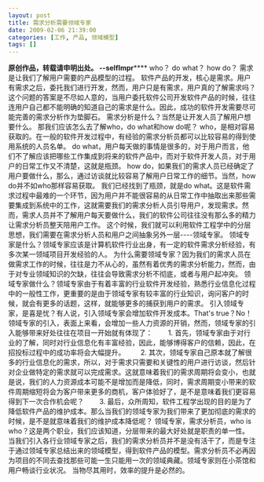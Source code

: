 ```yaml
---
layout: post
title: 需求分析需要领域专家
date: 2009-02-06 21:39:00
categories: [工作, 产品, 领域模型]
tags: []
---
```

**原创作品，转载请申明出处。 --selfImpr******
who？
do what？
how do？
需求是让我们了解用户需要的产品模型的过程。
软件产品的开发，核心是需求。用户有需求之后，委托我们进行开发，然而，用户只是有需求，用户真的了解需求吗？这个问题的答案是不尽如人意的，当用户委托软件公司开发软件产品的时候，往往连用户自己都不能明确的知道自己的需求是什么。因此，成功的软件开发需要尽可能完善的需求分析作为垫脚石。
需求分析是什么？当然是让开发人员了解用户想要什么。
那我们应该怎么去了解who，do what和how do呢？
who，是相对容易获取的。在一般的软件开发过程中，有经验的需求分析员都可以比较容易的得到使用系统的人员名单。
do what，用户每天做的事情是很多的，对于用户而言，他们不了解应该把哪些工作集成到将来的软件产品中，而对于软件开发人员，对于用户的日常工作又不清楚，这就是瓶颈。
how do，如果我们的需求人员已经确定了用户要做什么，那么，通过访谈就比较容易了解用户日常工作的细节。当然，how do并不如who那样容易获取。
我们已经找到了瓶颈，就是do what。这是软件需求过程中最难的一个环节，因为用户并不能很容易的从日常工作中抽取出来那些需要集成到系统中的工作，这就需要我们的需求分析人员引导用户，发现需求。然而，需求人员并不了解用户每天要做什么，我们的软件公司往往没有那么多的精力让需求分析员整天陪用户工作。
这个时候，我们就可以利用软件工程学中的分层思想，我们需要在需求分析人员和用户之间抽象另外一层----领域专家。
领域专家是什么？领域专家应该是计算机软件行业出身，有一定的软件需求分析经验，有多次某一领域项目开发经验的人。
为什么需要领域专家？因为我们的需求人员在做需求工作的时候，往往是力不从心的，虽然有着优秀的需求分析能力，然而，由于对专业领域知识的欠缺，往往会导致需求分析不彻底，或者与用户起冲突。
领域专家做什么？领域专家由于有着丰富的行业软件开发经验，熟悉行业信息化过程中的一般性工作，更重要的是由于领域专家有较丰富的行业知识，询问客户的时候，就会有更多的话题，这样，就能够更多的捕获到用户的需求。
引入领域专家，是喜是忧？有人说，引入领域专家会增加软件开发成本。That's true？No！领域专家的引入，表面上来看，会增加一些人力资源的开销，然而，领域专家的引入能够带来好处往往在项目一开始就有体现了：
       1. 首先，领域专家由于对行业的了解，同时对行业信息化有丰富经验，因此，能够博得客户的信赖，因此，在招投标过程中的成功率将会大幅提升。
       2. 其次，领域专家自己原本就了解很多的行业信息化的需求，所以，对于需求只需要和关键性的用户进行访谈，然后针对企业做特定的需求就可以完成需求。这就意味着我们的需求周期将会变小，也就是说，我们的人力资源成本可能不是增加而是降低，同时，需求周期变小带来的软件周期缩短将会为客户带来更多的商机，客户体验好了，是不是意味着我们更容易得到下一次合作机会呢？
       3. 最后，众所周知，软件工程学出现的目的是为了降低软件产品的维护成本。那么当我们的领域专家为我们带来了更加彻底的需求的时候，是不是就意味着我们的维护成本降低呢？
领域专家，需求分析员，who is who？这是两个职业，我们应该知道，分层带来的最大好处就是职责的单一性。当我们引入各行业领域专家之后，我们的需求分析员并不是没有活干了，而是专注于通过领域专家总结出来的领域模型，得到软件产品的模型。需求分析员不必再因为项目的不同去查找那些可能一生只能用一次的领域典藏。领域专家则在小茶馆和用户畅谈行业状况。
当物尽其用时，效率的提升是必然的。
